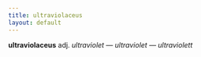 ```yaml
---
title: ultraviolaceus
layout: default
---
```


**ultraviolaceus** adj. *ultraviolet — ultraviolet — ultraviolett*